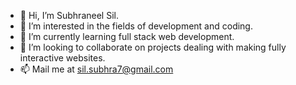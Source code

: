 - 👋 Hi, I’m Subhraneel Sil.
- 👀 I’m interested in the fields of development and coding.
- 🌱 I’m currently learning full stack web development.
- 💞️ I’m looking to collaborate on projects dealing with making fully interactive websites.
- 📫 Mail me at sil.subhra7@gmail.com


